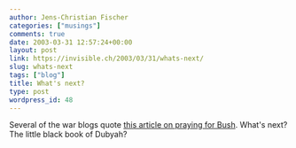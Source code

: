 ```yaml
---
author: Jens-Christian Fischer
categories: ["musings"]
comments: true
date: 2003-03-31 12:57:24+00:00
layout: post
link: https://invisible.ch/2003/03/31/whats-next/
slug: whats-next
tags: ["blog"]
title: What's next?
type: post
wordpress_id: 48
---
```


Several of the war blogs quote [this article on praying for Bush](https://www.abc.net.au/news/newsitems/s819685.htm). What's next? The little black book of Dubyah?
